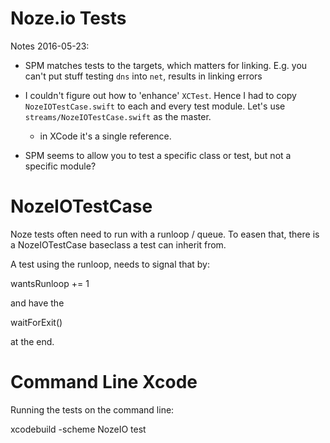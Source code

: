 Noze.io Tests
=============

Notes 2016-05-23:

- SPM matches tests to the targets, which matters for linking. E.g. you can't
  put stuff testing `dns` into `net`, results in linking errors

- I couldn't figure out how to 'enhance' `XCTest`. Hence I had to copy
  `NozeIOTestCase.swift` to each and every test module.
  Let's use `streams/NozeIOTestCase.swift` as the master.
  - in XCode it's a single reference.

- SPM seems to allow you to test a specific class or test, but not a specific
  module?

NozeIOTestCase
==============

Noze tests often need to run with a runloop / queue. To easen that, there is
a NozeIOTestCase baseclass a test can inherit from.

A test using the runloop, needs to signal that by:

wantsRunloop += 1

and have the

waitForExit()

at the end.



Command Line Xcode
==================

Running the tests on the command line:

xcodebuild -scheme NozeIO test
